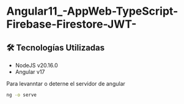 # Angular11_-AppWeb-TypeScript-Firebase-Firestore-JWT-

## 🛠 Tecnologías Utilizadas
- NodeJS v20.16.0
- Angular v17

Para levanntar o deterne el servidor de angular
```cmd
ng -o serve
```